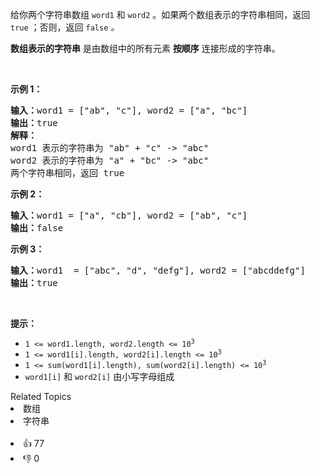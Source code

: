 <p>给你两个字符串数组 <code>word1</code> 和 <code>word2</code> 。如果两个数组表示的字符串相同，返回<em> </em><code>true</code><em> </em>；否则，返回 <code>false</code><em> 。</em></p>

<p><strong>数组表示的字符串</strong>&nbsp;是由数组中的所有元素 <strong>按顺序</strong> 连接形成的字符串。</p>

<p>&nbsp;</p>

<p><strong>示例 1：</strong></p>

<pre>
<strong>输入：</strong>word1 = ["ab", "c"], word2 = ["a", "bc"]
<strong>输出：</strong>true
<strong>解释：</strong>
word1 表示的字符串为 "ab" + "c" -&gt; "abc"
word2 表示的字符串为 "a" + "bc" -&gt; "abc"
两个字符串相同，返回 true</pre>

<p><strong>示例 2：</strong></p>

<pre>
<strong>输入：</strong>word1 = ["a", "cb"], word2 = ["ab", "c"]
<strong>输出：</strong>false
</pre>

<p><strong>示例 3：</strong></p>

<pre>
<strong>输入：</strong>word1  = ["abc", "d", "defg"], word2 = ["abcddefg"]
<strong>输出：</strong>true
</pre>

<p>&nbsp;</p>

<p><strong>提示：</strong></p>

<ul> 
 <li><code>1 &lt;= word1.length, word2.length &lt;= 10<sup>3</sup></code></li> 
 <li><code>1 &lt;= word1[i].length, word2[i].length &lt;= 10<sup>3</sup></code></li> 
 <li><code>1 &lt;= sum(word1[i].length), sum(word2[i].length) &lt;= 10<sup>3</sup></code></li> 
 <li><code>word1[i]</code> 和 <code>word2[i]</code> 由小写字母组成</li> 
</ul>

<div><div>Related Topics</div><div><li>数组</li><li>字符串</li></div></div><br><div><li>👍 77</li><li>👎 0</li></div>
